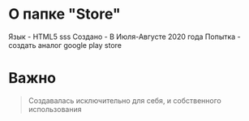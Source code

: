 # О папке "Store"
Язык - HTML5 sss
Создано - В Июля-Августе 2020 года
Попытка - создать аналог google play store
# Важно
>Создавалась исключительно для себя, и собственного использования
